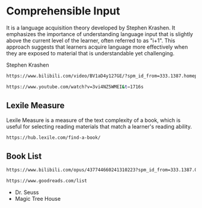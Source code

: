 # Comprehensible Input

It is a language acquisition theory developed by Stephen Krashen. It emphasizes the importance of understanding language input that is slightly above the current level of the learner, often referred to as "i+1". This approach suggests that learners acquire language more effectively when they are exposed to material that is understandable yet challenging.

Stephen Krashen

```bash
https://www.bilibili.com/video/BV1aD4y127GE/?spm_id_from=333.1387.homepage.video_card.click&vd_source=898f56f41de215bd5a1efa81f4edebe6

https://www.youtube.com/watch?v=3vi4NZ5WMEI&t=1716s
```

## Lexile Measure

Lexile Measure is a measure of the text complexity of a book, which is useful for selecting reading materials that match a learner's reading ability.

```bash
https://hub.lexile.com/find-a-book/
```

## Book List

```bash
https://www.bilibili.com/opus/437744660241310223?spm_id_from=333.1387.0.0

https://www.goodreads.com/list
```

- Dr. Seuss
- Magic Tree House
